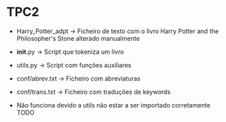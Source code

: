 # TPC2

- Harry_Potter_adpt → Ficheiro de texto com o livro Harry Potter and the Philosopher's Stone alterado manualmente
- __init__.py → Script que tokeniza um livro
- utils.py → Script com funções auxiliares
- conf/abrev.txt → Ficheiro com abreviaturas
- conf/trans.txt → Ficheiro com traduções de keywords

- Não funciona devido a utils não estar a ser importado corretamente TODO
